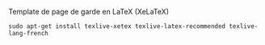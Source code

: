 Template de page de garde en LaTeX (XeLaTeX)

```
sudo apt-get install texlive-xetex texlive-latex-recommended texlive-lang-french
```
